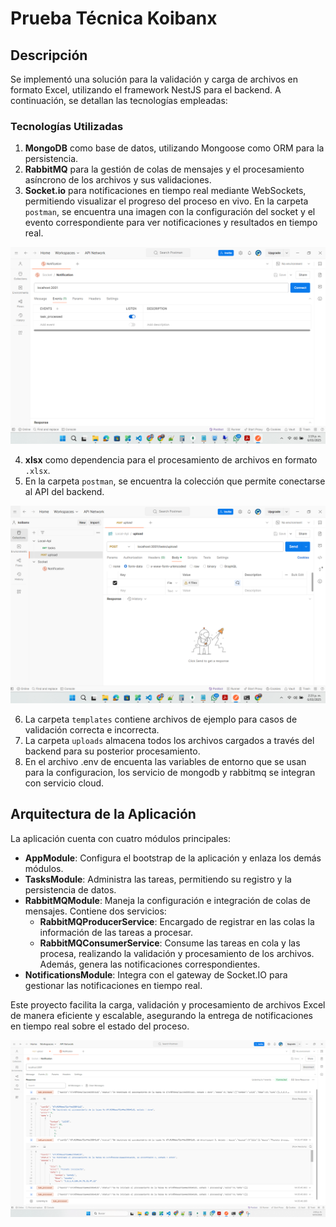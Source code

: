 # Prueba Técnica Koibanx

## Descripción

Se implementó una solución para la validación y carga de archivos en formato Excel, utilizando el framework NestJS para el backend. A continuación, se detallan las tecnologías empleadas:

### Tecnologías Utilizadas

1. **MongoDB** como base de datos, utilizando Mongoose como ORM para la persistencia.
2. **RabbitMQ** para la gestión de colas de mensajes y el procesamiento asíncrono de los archivos y sus validaciones.
3. **Socket.io** para notificaciones en tiempo real mediante WebSockets, permitiendo visualizar el progreso del proceso en vivo. En la carpeta `postman`, se encuentra una imagen con la configuración del socket y el evento correspondiente para ver notificaciones y resultados en tiempo real.

![Configuración del Socket](postman/Ejemplo-Configuracion-Socket.png)

4. **xlsx** como dependencia para el procesamiento de archivos en formato `.xlsx`.
5. En la carpeta `postman`, se encuentra la colección que permite conectarse al API del backend.

![Configuración del Socket](postman/Collection-postman.png)

6. La carpeta `templates` contiene archivos de ejemplo para casos de validación correcta e incorrecta.
7. La carpeta `uploads` almacena todos los archivos cargados a través del backend para su posterior procesamiento.
8. En el archivo .env de encuenta las variables de entorno que se usan para la configuracion, los servicio de mongodb y rabbitmq se integran con servicio cloud.

## Arquitectura de la Aplicación

La aplicación cuenta con cuatro módulos principales:

- **AppModule**: Configura el bootstrap de la aplicación y enlaza los demás módulos.
- **TasksModule**: Administra las tareas, permitiendo su registro y la persistencia de datos.
- **RabbitMQModule**: Maneja la configuración e integración de colas de mensajes. Contiene dos servicios:
  - **RabbitMQProducerService**: Encargado de registrar en las colas la información de las tareas a procesar.
  - **RabbitMQConsumerService**: Consume las tareas en cola y las procesa, realizando la validación y procesamiento de los archivos. Además, genera las notificaciones correspondientes.
- **NotificationsModule**: Integra con el gateway de Socket.IO para gestionar las notificaciones en tiempo real.

Este proyecto facilita la carga, validación y procesamiento de archivos Excel de manera eficiente y escalable, asegurando la entrega de notificaciones en tiempo real sobre el estado del proceso.

![Configuración del Socket](postman/resultadopruebasv2.png)



